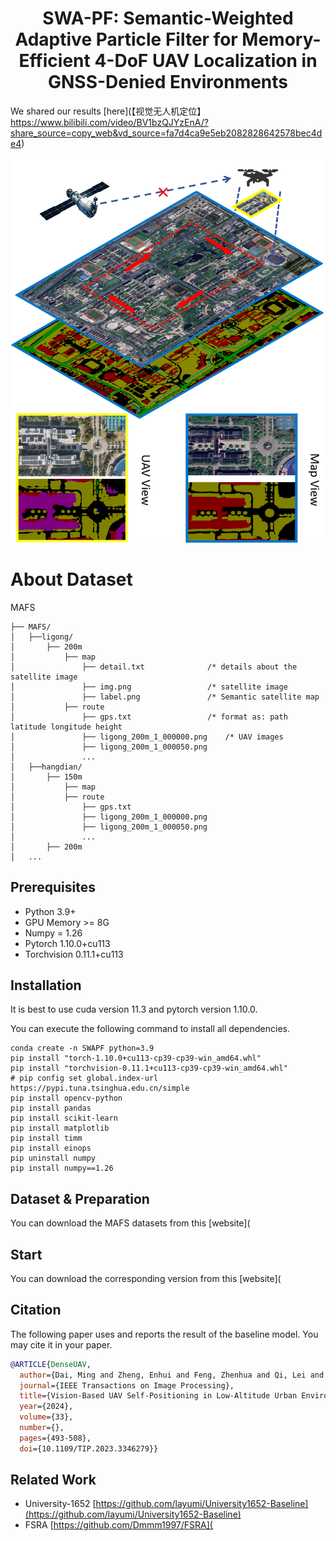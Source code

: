 <h1 align="center"> SWA-PF: Semantic-Weighted Adaptive Particle Filter for Memory-Efficient 4-DoF UAV Localization in GNSS-Denied Environments </h1>

We shared our results [here](【视觉无人机定位】 https://www.bilibili.com/video/BV1bzQJYzEnA/?share_source=copy_web&vd_source=fa7d4ca9e5eb2082828642578bec4de4)

![](https://github.com/YuanJiayuuu/SWA-PF/blob/main/pic/IMG1.png)

# About Dataset

MAFS

```
├── MAFS/
│   ├──ligong/
│       ├── 200m
│           ├── map
│               ├── detail.txt				/* details about the satellite image
│               ├── img.png					/* satellite image
│               ├── label.png				/* Semantic satellite map
│           ├── route
│               ├── gps.txt					/* format as: path latitude longitude height
│               ├── ligong_200m_1_000000.png	/* UAV images
│               ├── ligong_200m_1_000050.png
│               ...
│   ├──hangdian/
│       ├── 150m
│           ├── map
│           ├── route
│               ├── gps.txt
│               ├── ligong_200m_1_000000.png
│               ├── ligong_200m_1_000050.png
│               ...
│       ├── 200m
│   ...
```

## Prerequisites

- Python 3.9+
- GPU Memory >= 8G
- Numpy = 1.26
- Pytorch 1.10.0+cu113
- Torchvision 0.11.1+cu113

## Installation

It is best to use cuda version 11.3 and pytorch version 1.10.0. 

You can execute the following command to install all dependencies.

```
conda create -n SWAPF python=3.9
pip install "torch-1.10.0+cu113-cp39-cp39-win_amd64.whl"
pip install "torchvision-0.11.1+cu113-cp39-cp39-win_amd64.whl"
# pip config set global.index-url https://pypi.tuna.tsinghua.edu.cn/simple
pip install opencv-python
pip install pandas
pip install scikit-learn
pip install matplotlib
pip install timm
pip install einops
pip uninstall numpy
pip install numpy==1.26
```

## Dataset & Preparation

You can download the MAFS datasets from this [website](

## Start

You can download the corresponding version from this [website](

## Citation

The following paper uses and reports the result of the baseline model. You may cite it in your paper.

```bibtex
@ARTICLE{DenseUAV,
  author={Dai, Ming and Zheng, Enhui and Feng, Zhenhua and Qi, Lei and Zhuang, Jiedong and Yang, Wankou},
  journal={IEEE Transactions on Image Processing},
  title={Vision-Based UAV Self-Positioning in Low-Altitude Urban Environments},
  year={2024},
  volume={33},
  number={},
  pages={493-508},
  doi={10.1109/TIP.2023.3346279}}
```

## Related Work

- University-1652 [https://github.com/layumi/University1652-Baseline](https://github.com/layumi/University1652-Baseline)
- FSRA [https://github.com/Dmmm1997/FSRA](
